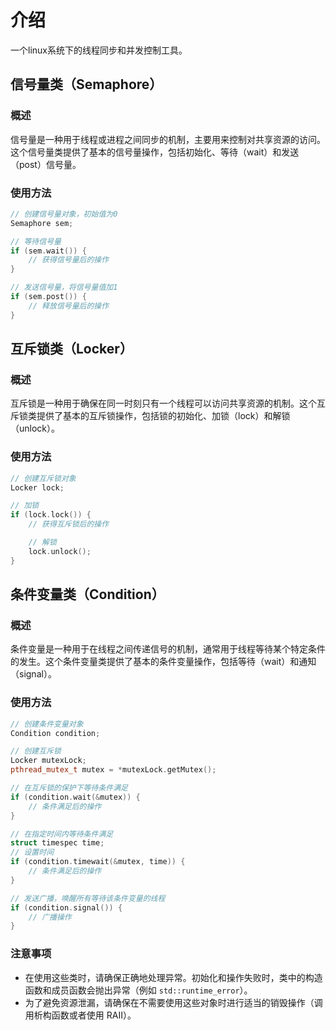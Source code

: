 # 介绍

一个linux系统下的线程同步和并发控制工具。

## 信号量类（Semaphore）

### 概述
信号量是一种用于线程或进程之间同步的机制，主要用来控制对共享资源的访问。这个信号量类提供了基本的信号量操作，包括初始化、等待（wait）和发送（post）信号量。

### 使用方法
```cpp
// 创建信号量对象，初始值为0
Semaphore sem;

// 等待信号量
if (sem.wait()) {
    // 获得信号量后的操作
}

// 发送信号量，将信号量值加1
if (sem.post()) {
    // 释放信号量后的操作
}
```

## 互斥锁类（Locker）

### 概述
互斥锁是一种用于确保在同一时刻只有一个线程可以访问共享资源的机制。这个互斥锁类提供了基本的互斥锁操作，包括锁的初始化、加锁（lock）和解锁（unlock）。

### 使用方法
```cpp
// 创建互斥锁对象
Locker lock;

// 加锁
if (lock.lock()) {
    // 获得互斥锁后的操作

    // 解锁
    lock.unlock();
}
```

## 条件变量类（Condition）

### 概述
条件变量是一种用于在线程之间传递信号的机制，通常用于线程等待某个特定条件的发生。这个条件变量类提供了基本的条件变量操作，包括等待（wait）和通知（signal）。

### 使用方法
```cpp
// 创建条件变量对象
Condition condition;

// 创建互斥锁
Locker mutexLock;
pthread_mutex_t mutex = *mutexLock.getMutex();

// 在互斥锁的保护下等待条件满足
if (condition.wait(&mutex)) {
    // 条件满足后的操作
}

// 在指定时间内等待条件满足
struct timespec time;
// 设置时间
if (condition.timewait(&mutex, time)) {
    // 条件满足后的操作
}

// 发送广播，唤醒所有等待该条件变量的线程
if (condition.signal()) {
    // 广播操作
}
```

### 注意事项
- 在使用这些类时，请确保正确地处理异常。初始化和操作失败时，类中的构造函数和成员函数会抛出异常（例如 `std::runtime_error`）。
- 为了避免资源泄漏，请确保在不需要使用这些对象时进行适当的销毁操作（调用析构函数或者使用 RAII）。
